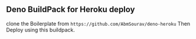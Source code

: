 ## Deno BuildPack for Heroku deploy

clone the Boilerplate from `https://github.com/AbmSourav/deno-heroku`
Then Deploy using this buildpack.
